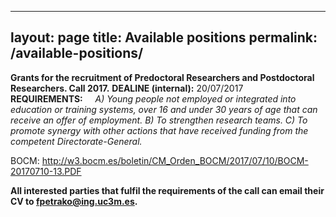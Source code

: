 
---
layout: page
title: Available positions
permalink: /available-positions/
---
**Grants for the recruitment of Predoctoral Researchers and Postdoctoral Researchers. Call 2017.**
**DEALINE (internal):** 20/07/2017   
**REQUIREMENTS:** 
&nbsp;&nbsp;&nbsp;&nbsp;_A) Young people not employed or integrated into education or training systems, over 16 and under 30 years of age that can receive an offer of employment.
B) To strengthen research teams.
C) To promote synergy with other actions that have received funding from the competent Directorate-General._

BOCM: http://w3.bocm.es/boletin/CM_Orden_BOCM/2017/07/10/BOCM-20170710-13.PDF

**All interested parties that fulfil the requirements of the call can email their CV to fpetrako@ing.uc3m.es.**
